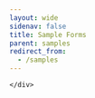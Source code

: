 ```yaml
---
layout: wide
sidenav: false
title: Sample Forms
parent: samples
redirect_from:
  - /samples
---
```


<section class="fedramp-page-container">
	<div class="grid-container">
		<div class="full-row grid-row padding-top-2 grid-gap">
			<div class="grid-col-12">
<script src="https://cdn.test-form.io/formiojs/formio.embed.js?src=https://portal-test.forms.gov/dev/stephanieembeddingfheo&redirect=https://www.google.com"></script>
			</div>	
		</div>
			
		

	</div>	
</section>